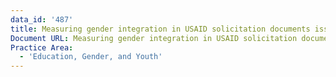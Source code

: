 ```yaml
---
data_id: '487'
title: Measuring gender integration in USAID solicitation documents issued in 2011
Document URL: Measuring gender integration in USAID solicitation documents issued in 2011
Practice Area:
  - 'Education, Gender, and Youth'
---
```

